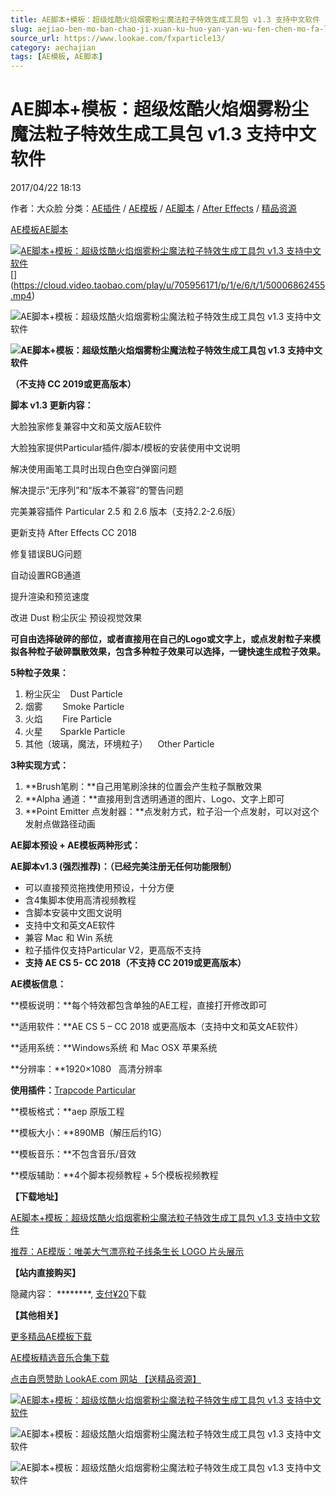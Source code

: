 ```yaml
---
title: AE脚本+模板：超级炫酷火焰烟雾粉尘魔法粒子特效生成工具包 v1.3 支持中文软件
slug: aejiao-ben-mo-ban-chao-ji-xuan-ku-huo-yan-yan-wu-fen-chen-mo-fa-li-zi-te-xiao-sheng-cheng-gong-ju-bao-v1-3-zhi-chi-zhong-wen-ruan-jian
source_url: https://www.lookae.com/fxparticle13/
category: aechajian
tags: [AE模板, AE脚本]
---
```

# AE脚本+模板：超级炫酷火焰烟雾粉尘魔法粒子特效生成工具包 v1.3 支持中文软件

2017/04/22 18:13

作者：大众脸
分类：[AE插件](https://www.lookae.com/after-effects/aechajian/) / [AE模板](https://www.lookae.com/after-effects/other-after-effects/) / [AE脚本](https://www.lookae.com/after-effects/aescripts/) / [After Effects](https://www.lookae.com/after-effects/) / [精品资源](https://www.lookae.com/fufei/)

[AE模板](https://www.lookae.com/tag/ae%e6%a8%a1%e6%9d%bf/)[AE脚本](https://www.lookae.com/tag/ae%e8%84%9a%e6%9c%ac/)

[![AE脚本+模板：超级炫酷火焰烟雾粉尘魔法粒子特效生成工具包 v1.3 支持中文软件](https://www.lookae.com/wp-content/uploads/2017/04/FXParticle13.jpg "AE脚本+模板：超级炫酷火焰烟雾粉尘魔法粒子特效生成工具包 v1.3 支持中文软件-LookAE.com")](https://www.lookae.com/wp-content/uploads/2017/04/FXParticle13.jpg)[﻿[﻿]("https://cloud.video.taobao.com/play/u/705956171/p/1/e/6/t/1/50006862455.mp4)](https://cloud.video.taobao.com/play/u/705956171/p/1/e/6/t/1/50006862455.mp4)

![AE脚本+模板：超级炫酷火焰烟雾粉尘魔法粒子特效生成工具包 v1.3 支持中文软件](https://img.alicdn.com/imgextra/i2/705956171/TB28ewCkFXXXXbrXpXXXXXXXXXX_!!705956171.gif "AE脚本+模板：超级炫酷火焰烟雾粉尘魔法粒子特效生成工具包 v1.3 支持中文软件-LookAE.com")

**![AE脚本+模板：超级炫酷火焰烟雾粉尘魔法粒子特效生成工具包 v1.3 支持中文软件](https://img.alicdn.com/imgextra/i4/705956171/TB2Yes6kFXXXXakXXXXXXXXXXXX_!!705956171.gif "AE脚本+模板：超级炫酷火焰烟雾粉尘魔法粒子特效生成工具包 v1.3 支持中文软件-LookAE.com")**

**（不支持 CC 2019或更高版本）**

**脚本 v1.3 更新内容：**

大脸独家修复兼容中文和英文版AE软件

大脸独家提供Particular插件/脚本/模板的安装使用中文说明

解决使用画笔工具时出现白色空白弹窗问题

解决提示“无序列”和“版本不兼容”的警告问题

完美兼容插件 Particular 2.5 和 2.6 版本（支持2.2-2.6版）

更新支持 After Effects CC 2018

修复错误BUG问题

自动设置RGB通道

提升渲染和预览速度

改进 Dust 粉尘灰尘 预设视觉效果

**可自由选择破碎的部位，或者直接用在自己的Logo或文字上，或点发射粒子来模拟各种粒子破碎飘散效果，包含多种粒子效果可以选择，一键快速生成粒子效果。**

**5种粒子效果：**

1. 粉尘灰尘    Dust Particle
2. 烟雾        Smoke Particle
3. 火焰        Fire Particle
4. 火星       Sparkle Particle
5. 其他（玻璃，魔法，环境粒子）    Other Particle

**3种实现方式：**

1. **Brush笔刷：**自己用笔刷涂抹的位置会产生粒子飘散效果
2. **Alpha 通道：**直接用到含透明通道的图片、Logo、文字上即可
3. **Point Emitter 点发射器：**点发射方式，粒子沿一个点发射，可以对这个发射点做路径动画

**AE脚本预设 + AE模板两种形式：**

**AE脚本v1.3 (强烈推荐)：（已经完美注册无任何功能限制）**

* 可以直接预览拖拽使用预设，十分方便
* 含4集脚本使用高清视频教程
* 含脚本安装中文图文说明
* 支持中文和英文AE软件
* 兼容 Mac 和 Win 系统
* 粒子插件仅支持Particular V2，更高版不支持
* **支持 AE CS 5- CC 2018（不支持 CC 2019或更高版本）**

**AE模板信息：**

**模板说明：**每个特效都包含单独的AE工程，直接打开修改即可

**适用软件：**AE CS 5 – CC 2018 或更高版本（支持中文和英文AE软件）

**适用系统：**Windows系统 和 Mac OSX 苹果系统

**分辨率：**1920×1080   高清分辨率

**使用插件：**[Trapcode Particular](https://www.lookae.com/trapcode1311/)

**模板格式：**aep 原版工程

**模板大小：**890MB（解压后约1G）

**模板音乐：**不包含音乐/音效

**模版辅助：**4个脚本视频教程 + 5个模板视频教程

**【下载地址】**

[AE脚本+模板：超级炫酷火焰烟雾粉尘魔法粒子特效生成工具包 v1.3 支持中文软件](https://item.taobao.com/item.htm?id=527525697534)

[推荐：AE模版：唯美大气漂亮粒子线条生长 LOGO 片头展示](https://www.lookae.com/line-particles/)

**【站内直接购买】**

隐藏内容：
\*\*\*\*\*\*\*\*,
[支付¥20](https://www.lookae.com/wp-login.php?redirect_to=https%3A%2F%2Fwww.lookae.com%2Ffxparticle13%2F)下载

**【其他相关】**

[更多精品AE模板下载](https://www.lookae.com/after-effects/other-after-effects/)

[AE模板精选音乐合集下载](https://item.taobao.com/item.htm?spm=a1z10.1.w4004-2793089344.4.MUvxbV&id=37289930486)

[点击自愿赞助 LookAE.com 网站 【送精品资源】](https://www.lookae.com/sponsor/)

[![AE脚本+模板：超级炫酷火焰烟雾粉尘魔法粒子特效生成工具包 v1.3 支持中文软件](https://img.alicdn.com/imgextra/i2/705956171/TB2QYVApmFmpuFjSZFrXXayOXXa_!!705956171.png "AE脚本+模板：超级炫酷火焰烟雾粉尘魔法粒子特效生成工具包 v1.3 支持中文软件-LookAE.com")](https://img.alicdn.com/imgextra/i2/705956171/TB2QYVApmFmpuFjSZFrXXayOXXa_!!705956171.png)

![AE脚本+模板：超级炫酷火焰烟雾粉尘魔法粒子特效生成工具包 v1.3 支持中文软件](https://gd3.alicdn.com/bao/uploaded/i3/705956171/TB2J7wFkFXXXXauXpXXXXXXXXXX_!!705956171.jpg "AE脚本+模板：超级炫酷火焰烟雾粉尘魔法粒子特效生成工具包 v1.3 支持中文软件-LookAE.com")

![AE脚本+模板：超级炫酷火焰烟雾粉尘魔法粒子特效生成工具包 v1.3 支持中文软件](https://img.alicdn.com/imgextra/i1/705956171/TB2DawxkFXXXXciXpXXXXXXXXXX_!!705956171.png "AE脚本+模板：超级炫酷火焰烟雾粉尘魔法粒子特效生成工具包 v1.3 支持中文软件-LookAE.com")
